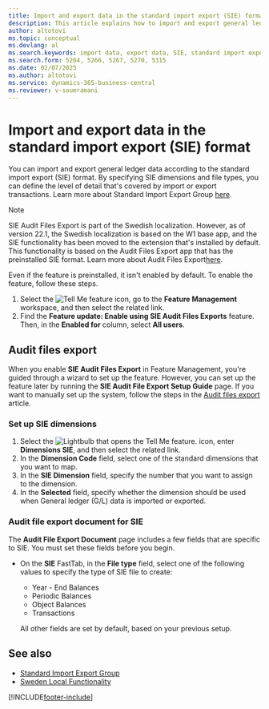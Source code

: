```yaml
---
title: Import and export data in the standard import export (SIE) format
description: This article explains how to import and export general ledger data according to the standard import export (SIE) format for Sweden.
author: altotovi
ms.topic: conceptual
ms.devlang: al
ms.search.keywords: import data, export data, SIE, standard import export, audit files export
ms.search.form: 5264, 5266, 5267, 5270, 5315
ms.date: 02/07/2025
ms.author: altotovi
ms.service: dynamics-365-business-central
ms.reviewer: v-soumramani
---
```


# Import and export data in the standard import export (SIE) format

You can import and export general ledger data according to the standard import export (SIE) format. By specifying SIE dimensions and file types, you can define the level of detail that's covered by import or export transactions. Learn more about Standard Import Export Group [here](https://go.microsoft.com/fwlink/?LinkID=164870&clcid=0x41d).

> [!NOTE]
> SIE Audit Files Export is part of the Swedish localization. However, as of version 22.1, the Swedish localization is based on the W1 base app, and the SIE functionality has been moved to the extension that's installed by default. This functionality is based on the Audit Files Export app that has the preinstalled SIE format. Learn more about Audit Files Export[here](../../finance-how-to-export-audit-files.md).

Even if the feature is preinstalled, it isn't enabled by default. To enable the feature, follow these steps.

1. Select the ![Tell Me feature](../../media/ui-search/search_small.png "Tell me what you want to do") icon, go to the **Feature Management** workspace, and then select the related link.
1. Find the **Feature update: Enable using SIE Audit Files Exports** feature. Then, in the **Enabled for** column, select **All users**.

## Audit files export

When you enable **SIE Audit Files Export** in Feature Management, you're guided through a wizard to set up the feature. However, you can set up the feature later by running the **SIE Audit File Export Setup Guide** page. If you want to manually set up the system, follow the steps in the [Audit files export](../../finance-how-to-export-audit-files.md) article.

### Set up SIE dimensions

1. Select the ![Lightbulb that opens the Tell Me feature.](../../media/ui-search/search_small.png "Tell me what you want to do") icon, enter **Dimensions SIE**, and then select the related link.
1. In the **Dimension Code** field, select one of the standard dimensions that you want to map.
1. In the **SIE Dimension** field, specify the number that you want to assign to the dimension.
1. In the **Selected** field, specify whether the dimension should be used when General ledger (G/L) data is imported or exported.

### Audit file export document for SIE

The **Audit File Export Document** page includes a few fields that are specific to SIE. You must set these fields before you begin.

- On the **SIE** FastTab, in the **File type** field, select one of the following values to specify the type of SIE file to create:

   - Year - End Balances
   - Periodic Balances
   - Object Balances
   - Transactions

    All other fields are set by default, based on your previous setup.

## See also

- [Standard Import Export Group](https://go.microsoft.com/fwlink/?LinkID=164870&clcid=0x41d)  
- [Sweden Local Functionality](sweden-local-functionality.md)

[!INCLUDE[footer-include](../../includes/footer-banner.md)]
